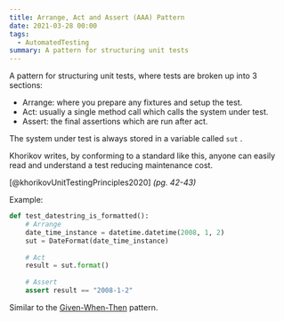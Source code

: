 ```yaml
---
title: Arrange, Act and Assert (AAA) Pattern
date: 2021-03-28 00:00
tags:
  - AutomatedTesting
summary: A pattern for structuring unit tests
---
```


A pattern for structuring unit tests, where tests are broken up into 3 sections:

* Arrange: where you prepare any fixtures and setup the test.
* Act: usually a single method call which calls the system under test.
* Assert: the final assertions which are run after act.

The system under test is always stored in a variable called `sut` .

Khorikov writes, by conforming to a standard like this, anyone can easily read and understand a test reducing maintenance cost.

[@khorikovUnitTestingPrinciples2020] *(pg. 42-43)*

Example:

```python
def test_datestring_is_formatted():
    # Arrange
    date_time_instance = datetime.datetime(2008, 1, 2)
    sut = DateFormat(date_time_instance)
    
    # Act
    result = sut.format()
    
    # Assert
    assert result == "2008-1-2"
```

Similar to the [Given-When-Then](https://martinfowler.com/bliki/GivenWhenThen.html) pattern.
